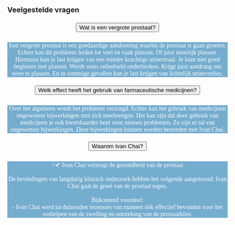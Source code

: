 ### Veelgestelde vragen
<!--START faq -->
<section id=faq>
<div data-aos="fade-right" class="col-md-12 aos-init aos-animate">
                    <div class="accordion" id="faqAccordion">
                        <div class="card shadow">
                            <div class="card-header" id="heading_1">
                                <h5 style="font-family:papyrus; text-align:center" class="mb-0">
                                    <button style="white-space:break-spaces" class="btn btn-link collapsed" type="button" data-toggle="collapse" data-target="#collapse_1" aria-expanded="false" aria-controls="collapse_1">Wat is een vergrote prostaat?</button>
                                </h5>
                            </div>
                            <div id="collapse_1" class="collapse" aria-labelledby="heading_1" data-parent="#faqAccordion" style="">
                                <div class="card-body" style="background-color: #75adcf; color: white">
                                    <p style="font-family:candara; text-align:center">Een vergrote prostaat is een goedaardige aandoening waarbij de prostaat is gaan groeien. Echter kan dit probleem leiden tot veel en vaak plassen. Of juist moeilijk plassen. Hiernaast kun je last krijgen van een minder krachtige urinestraal. Je kunt niet goed beginnen met plassen. Wordt soms onbedoeld onderbroken. Krijgt juist aandrang om weer te plassen. En in sommige gevallen kun je last krijgen van lichtelijk urineverlies.</p>
                                </div>
                            </div>
                        </div>
                        <div class="card shadow">
                            <div class="card-header" id="heading_2">
                                <h5 style="font-family:papyrus; text-align:center" class="mb-0">
                                    <button style="white-space:break-spaces" class="btn btn-link collapsed" type="button" data-toggle="collapse" data-target="#collapse_2" aria-expanded="false" aria-controls="collapse_2">Welk effect heeft het gebruik van farmaceutische medicijnen?</button>
                                </h5>
                            </div>
                            <div id="collapse_2" class="collapse" aria-labelledby="heading_2" data-parent="#faqAccordion" style="">
                                <div class="card-body" style="background-color: #75adcf; color: white">
                                    <p style="font-family:candara; text-align:center">Over het algemeen wordt het probleem verzorgd. Echter kan het gebruik van medicijnen ongewenste bijwerkingen met zich meebrengen. Het kan zijn dat door gebruik van medicijnen je ook kwetsbaarder bent voor nieuwe problemen. Zo zijn er tal van ongewenste bijwerkingen. Deze bijwerkingen kunnen worden bestreden met Ivan Chai.</p>
                                </div>
                            </div>
                        </div>
                        <div class="card shadow">
                            <div class="card-header" id="heading_3">
                                <h5 style="font-family:papyrus; text-align:center" class="mb-0">
                                    <button style="white-space:break-spaces" class="btn btn-link collapsed" type="button" data-toggle="collapse" data-target="#collapse_3" aria-expanded="false" aria-controls="collapse_3">Waarom Ivan Chai?</button>
                                </h5>
                            </div>
                            <div id="collapse_3" class="collapse" aria-labelledby="heading_3" data-parent="#faqAccordion" style="">
                                <div class="card-body" style="background-color: #75adcf; color: white">
                                    <p style="font-family:candara; text-align:center">>✔ Ivan Chai verzorgt de gezondheid van de prostaat<br><br>De bevindingen van langdurig klinisch onderzoek hebben het volgende aangetoond: Ivan Chai gaat de groei van de prostaat tegen.<br><br>Bijkomend voordeel:<br>- Ivan Chai werd na duizenden recensies van mannen óók effectief bevonden voor het verhelpen van de zwelling en ontsteking van de prostaatklier.</p>
                                </div>
                            </div>
                        </div>
                    </section>
                <!--END faq -->
